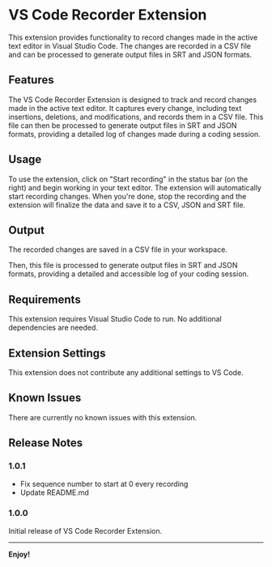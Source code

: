 # VS Code Recorder Extension

This extension provides functionality to record changes made in the active text editor in Visual Studio Code. The changes are recorded in a CSV file and can be processed to generate output files in SRT and JSON formats.

## Features

The VS Code Recorder Extension is designed to track and record changes made in the active text editor. It captures every change, including text insertions, deletions, and modifications, and records them in a CSV file. This file can then be processed to generate output files in SRT and JSON formats, providing a detailed log of changes made during a coding session.

## Usage

To use the extension, click on "Start recording" in the status bar (on the right) and begin working in your text editor. The extension will automatically start recording changes. When you're done, stop the recording and the extension will finalize the data and save it to a CSV, JSON and SRT file.

## Output

The recorded changes are saved in a CSV file in your workspace.

Then, this file is processed to generate output files in SRT and JSON formats, providing a detailed and accessible log of your coding session.

## Requirements

This extension requires Visual Studio Code to run. No additional dependencies are needed.

## Extension Settings

This extension does not contribute any additional settings to VS Code.

## Known Issues

There are currently no known issues with this extension.

## Release Notes

### 1.0.1

- Fix sequence number to start at 0 every recording
- Update README.md

### 1.0.0

Initial release of VS Code Recorder Extension.

---

**Enjoy!**
